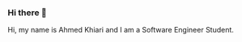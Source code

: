 ### Hi there 👋 
Hi, my name is Ahmed Khiari and I am a Software Engineer Student.








[linkedin]: https://www.linkedin.com/in/ahmedkr/
